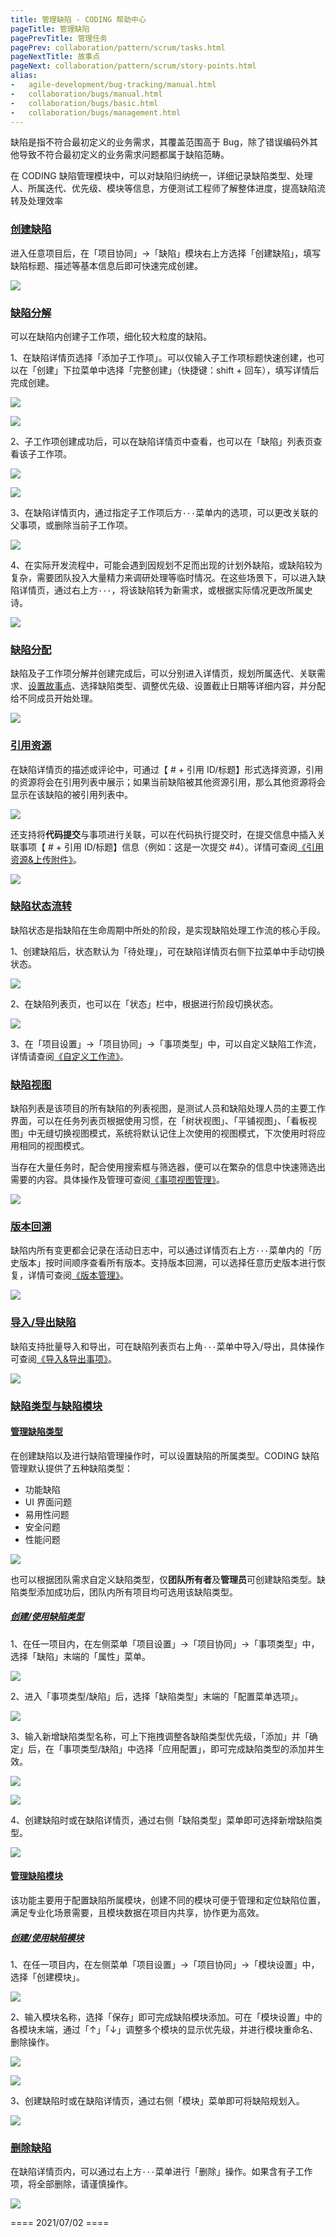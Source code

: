 ```yaml
---
title: 管理缺陷 - CODING 帮助中心
pageTitle: 管理缺陷
pagePrevTitle: 管理任务
pagePrev: collaboration/pattern/scrum/tasks.html
pageNextTitle: 故事点
pageNext: collaboration/pattern/scrum/story-points.html
alias: 
-   agile-development/bug-tracking/manual.html
-   collaboration/bugs/manual.html
-   collaboration/bugs/basic.html
-   collaboration/bugs/management.html
---
```


缺陷是指不符合最初定义的业务需求，其覆盖范围高于 Bug，除了错误编码外其他导致不符合最初定义的业务需求问题都属于缺陷范畴。

在 CODING 缺陷管理模块中，可以对缺陷归纳统一，详细记录缺陷类型、处理人、所属迭代、优先级、模块等信息，方便测试工程师了解整体进度，提高缺陷流转及处理效率

### [创建缺陷](#create)

进入任意项目后，在「项目协同」->「缺陷」模块右上方选择「创建缺陷」，填写缺陷标题、描述等基本信息后即可快速完成创建。

![](https://help-assets.codehub.cn/enterprise/20210701210951.png)

### [缺陷分解](#decompose)

可以在缺陷内创建子工作项，细化较大粒度的缺陷。

1、在缺陷详情页选择「添加子工作项」。可以仅输入子工作项标题快速创建，也可以在「创建」下拉菜单中选择「完整创建」（快捷键：shift + 回车），填写详情后完成创建。

![](https://help-assets.codehub.cn/enterprise/20210701211947.png)

![](https://help-assets.codehub.cn/enterprise/20210701212028.png)

2、子工作项创建成功后，可以在缺陷详情页中查看，也可以在「缺陷」列表页查看该子工作项。

![](https://help-assets.codehub.cn/enterprise/20210701212200.png)

![](https://help-assets.codehub.cn/enterprise/20210701212240.png)

3、在缺陷详情页内，通过指定子工作项后方`···`菜单内的选项，可以更改关联的父事项，或删除当前子工作项。

![](https://help-assets.codehub.cn/enterprise/20210701212321.png)

4、在实际开发流程中，可能会遇到因规划不足而出现的计划外缺陷，或缺陷较为复杂，需要团队投入大量精力来调研处理等临时情况。在这些场景下，可以进入缺陷详情页，通过右上方`···`，将该缺陷转为新需求，或根据实际情况更改所属史诗。

![](https://help-assets.codehub.cn/enterprise/20210701214142.png)

### [缺陷分配](#allocate)

缺陷及子工作项分解并创建完成后，可以分别进入详情页，规划所属迭代、关联需求、[设置故事点](/docs/collaboration/pattern/scrum/story-points.html)、选择缺陷类型、调整优先级、设置截止日期等详细内容，并分配给不同成员开始处理。

![](https://help-assets.codehub.cn/enterprise/20210701212917.png)

### [引用资源](#references)

在缺陷详情页的描述或评论中，可通过【 # + 引用 ID/标题】形式选择资源，引用的资源将会在引用列表中展示；如果当前缺陷被其他资源引用，那么其他资源将会显示在该缺陷的被引用列表中。

![](https://help-assets.codehub.cn/enterprise/20210701213049.png)

还支持将**代码提交**与事项进行关联，可以在代码执行提交时，在提交信息中插入关联事项【 # + 引用 ID/标题】信息（例如：这是一次提交 #4）。详情可查阅[《引用资源&上传附件》](/docs/collaboration/customize/references.html)。

![](https://help-assets.codehub.cn/enterprise/20210617175403.png)

### [缺陷状态流转](#status)

缺陷状态是指缺陷在生命周期中所处的阶段，是实现缺陷处理工作流的核心手段。

1、创建缺陷后，状态默认为「待处理」，可在缺陷详情页右侧下拉菜单中手动切换状态。

![](https://help-assets.codehub.cn/enterprise/20210701213304.png)

2、在缺陷列表页，也可以在「状态」栏中，根据进行阶段切换状态。

![](https://help-assets.codehub.cn/enterprise/20210701213337.png)

3、在「项目设置」->「项目协同」->「事项类型」中，可以自定义缺陷工作流，详情请查阅[《自定义工作流》](/docs/collaboration/customize/workflow.html)。

### [缺陷视图](#view)

缺陷列表是该项目的所有缺陷的列表视图，是测试人员和缺陷处理人员的主要工作界面，可以在任务列表页根据使用习惯，在「树状视图」、「平铺视图」、「看板视图」中无缝切换视图模式，系统将默认记住上次使用的视图模式，下次使用时将应用相同的视图模式。

当存在大量任务时，配合使用搜索框与筛选器，便可以在繁杂的信息中快速筛选出需要的内容。具体操作及管理可查阅[《事项视图管理》](/docs/collaboration/customize/view.html)。

![](https://help-assets.codehub.cn/enterprise/20210701213410.png)

### [版本回溯](#backdate)

缺陷内所有变更都会记录在活动日志中，可以通过详情页右上方`···`菜单内的「历史版本」按时间顺序查看所有版本。支持版本回溯，可以选择任意历史版本进行恢复，详情可查阅[《版本管理》](/docs/collaboration/customize/version-control.html)。

![](https://help-assets.codehub.cn/enterprise/20210701214245.png)

### [导入/导出缺陷](#import)

缺陷支持批量导入和导出，可在缺陷列表页右上角`···`菜单中导入/导出，具体操作可查阅[《导入&导出事项》](/docs/collaboration/customize/import-export.html)。

![](https://help-assets.codehub.cn/enterprise/20210701213624.png)

### [缺陷类型与缺陷模块](#type&module)

#### [管理缺陷类型](#type)

在创建缺陷以及进行缺陷管理操作时，可以设置缺陷的所属类型。CODING 缺陷管理默认提供了五种缺陷类型：
-   功能缺陷
-   UI 界面问题
-   易用性问题
-   安全问题
-   性能问题

![](https://help-assets.codehub.cn/enterprise/20210701215600.png)

也可以根据团队需求自定义缺陷类型，仅**团队所有者**及**管理员**可创建缺陷类型。缺陷类型添加成功后，团队内所有项目均可选用该缺陷类型。

##### [创建/使用缺陷类型](#type-create)

1、在任一项目内，在左侧菜单「项目设置」->「项目协同」->「事项类型」中，选择「缺陷」末端的「属性」菜单。

![](https://help-assets.codehub.cn/enterprise/20210701215655.png)

2、进入「事项类型/缺陷」后，选择「缺陷类型」末端的「配置菜单选项」。

![](https://help-assets.codehub.cn/enterprise/20210627215321.png)

3、输入新增缺陷类型名称，可上下拖拽调整各缺陷类型优先级，「添加」并「确定」后，在「事项类型/缺陷」中选择「应用配置」，即可完成缺陷类型的添加并生效。

![](https://help-assets.codehub.cn/enterprise/20210627213825.png)

![](https://help-assets.codehub.cn/enterprise/20210627215511.png)

4、创建缺陷时或在缺陷详情页，通过右侧「缺陷类型」菜单即可选择新增缺陷类型。

![](https://help-assets.codehub.cn/enterprise/20210701215833.png)

#### [管理缺陷模块](#module)

该功能主要用于配置缺陷所属模块，创建不同的模块可便于管理和定位缺陷位置，满足专业化场景需要，且模块数据在项目内共享，协作更为高效。

##### [创建/使用缺陷模块](#module-create)

1、在任一项目内，在左侧菜单「项目设置」->「项目协同」->「模块设置」中，选择「创建模块」。

![](https://help-assets.codehub.cn/enterprise/20210701215919.png)

2、输入模块名称，选择「保存」即可完成缺陷模块添加。可在「模块设置」中的各模块末端，通过「↑」「↓」调整多个模块的显示优先级，并进行模块重命名、删除操作。

![](https://help-assets.codehub.cn/enterprise/20210627220829.png)

![](https://help-assets.codehub.cn/enterprise/20210701215959.png)

3、创建缺陷时或在缺陷详情页，通过右侧「模块」菜单即可将缺陷规划入。

![](https://help-assets.codehub.cn/enterprise/20210701220058.png)

### [删除缺陷](#delete)

在缺陷详情页内，可以通过右上方`···`菜单进行「删除」操作。如果含有子工作项，将全部删除，请谨慎操作。

![](https://help-assets.codehub.cn/enterprise/20210701213718.png)

==== 2021/07/02 ====
